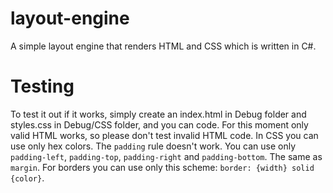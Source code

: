 # layout-engine
A simple layout engine that renders HTML and CSS which is written in C#.

# Testing
To test it out if it works, simply create an index.html in Debug folder and styles.css in Debug/CSS folder, and you can code.
For this moment only valid HTML works, so please don't test invalid HTML code. In CSS you can use only hex colors.
The `padding` rule doesn't work. You can use only `padding-left`, `padding-top`, `padding-right` and `padding-bottom`. The same as `margin`.
For borders you can use only this scheme:
`border: {width} solid {color}`.
